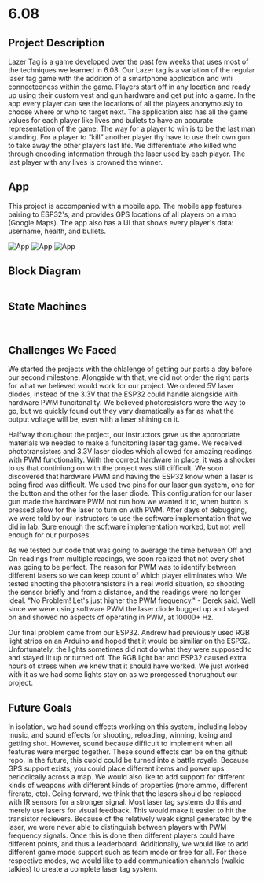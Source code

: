 # 6.08

## Project Description
Lazer Tag is a game developed over the past few weeks that uses most of the techniques we learned in 6.08. Our Lazer tag is a variation of the regular laser tag game with the addition of a smartphone application and wifi connectedness within the game. Players start off in any location and ready up using their custom vest and gun hardware and get put into a game. In the app every player can see the locations of all the players anonymously to choose where or who to target next. The application also has all the game values for each player like lives and bullets to have an accurate representation of the game. The way for a player to win is to be the last man standing. For a player to “kill” another player thy have to use their own gun to take away the other players last life. We differentiate who killed who through encoding information through the laser used by each player. The last player with any lives is crowned the winner.


## App
This project is accompanied with a mobile app. The mobile app features pairing to ESP32's, and provides GPS locations of all players on a map (Google Maps). The app also has a UI that shows every player's data: username, health, and bullets.

<img src='web/images/app1.PNG' title='App' width='' alt='App' />
<img src='web/images/app2.PNG' title='App' width='' alt='App' />
<img src='web/images/app3.PNG' title='App' width='' alt='App' />

## Block Diagram

<img src='web/images/BlockDiagram.jpg' title='' width=''/>

## State Machines

<img src='web/images/StateMachine.jpg' title='' width=''/>
<img src='web/images/ServerStateMachine.jpg' title='' width=''/>

## Challenges We Faced
We started the projects with the chlalenge of getting our parts a day before our second milestone. Alongside with that, we did not order the right parts for what we believed would work for our project. We ordered 5V laser diodes, instead of the 3.3V that the ESP32 could handle alongside with hardware PWM funcitonality. We believed photoresistors were the way to go, but we quickly found out they vary dramatically as far as what the output voltage will be, even with a laser shining on it.

Halfway thorughout the project, our instructors gave us the appropriate materials we needed to make a funcitoning laser tag game. We received phototransistors and 3.3V laser diodes which allowed for amazing readings with PWM functionality. With the correct hardware in place, it was a shocker to us that continiung on with the project was still difficult. We soon discovered that hardware PWM and having the ESP32 know when a laser is being fired was difficult. We used two pins for our laser gun system, one for the button and the other for the laser diode. This configuration for our laser gun made the hardware PWM not run how we wanted it to, when button is pressed allow for the laser to turn on with PWM. After days of debugging, we were told by our instructors to use the software implementation that we did in lab. Sure enough the software implementation worked, but not well enough for our purposes.

As we tested our code that was going to average the time between Off and On readings from multiple readings, we soon realized that not every shot was going to be perfect. The reason for PWM was to identify between different lasers so we can keep count of which player eliminates who. We tested shooting the phototransistors in a real world situation, so shooting the sensor briefly and from a distance, and the readings were no longer ideal. "No Problem! Let's just higher the PWM frequency." - Derek said. Well since we were using software PWM the laser diode bugged up and stayed on and showed no aspects of operating in PWM, at 10000+ Hz.

Our final problem came from our ESP32. Andrew had previously used RGB light strips on an Arduino and hoped that it would be similiar on the ESP32. Unfortunately, the lights sometimes did not do what they were supposed to and stayed lit up or turned off. The RGB light bar and ESP32 caused extra hours of stress when we knew that it should have worked. We just worked with it as we had some lights stay on as we prorgessed thorughout our project.

## Future Goals
In isolation, we had sound effects working on this system, including lobby music, and sound effects for shooting, reloading, winning, losing and getting shot. However, sound because difficult to implement when all features were merged together. These sound effects can be on the github repo. In the future, this cuold could be turned into a battle royale. Because GPS support exists, you could place different items and power ups periodically across a map. We would also like to add support for different kinds of weapons with different kinds of properties (more ammo, different firerate, etc). Going forward, we think that the lasers should be replaced with IR sensors for a stronger signal. Most laser tag systems do this and merely use lasers for visual feedback. This would make it easier to hit the transistor recievers. Because of the relatively weak signal generated by the laser, we were never able to distinguish between players with PWM frequency signals. Once this is done then different players could have different points, and thus a leaderboard. Additionally, we would like to add different game mode support such as team mode or free for all. For these respective modes, we would like to add communication channels (walkie talkies) to create a complete laser tag system.




